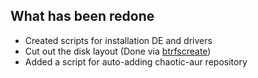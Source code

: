 ## What has been redone

- Created scripts for installation DE and drivers
- Cut out the disk layout (Done via [btrfscreate](https://github.com/Boria138/btrfscreate))
- Added a script for auto-adding chaotic-aur repository
